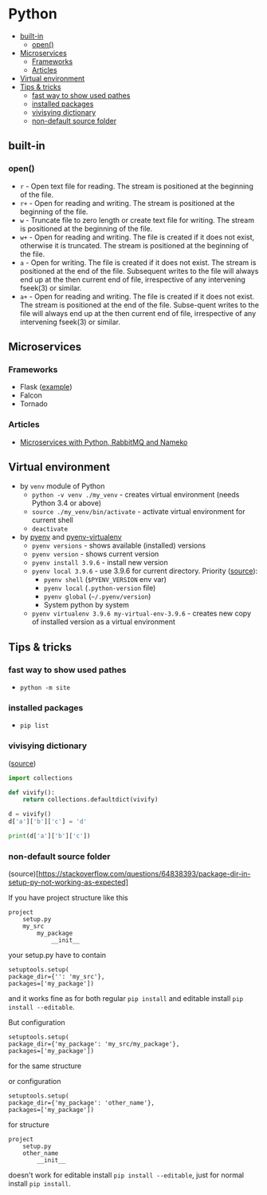 # Python

<!-- MarkdownTOC autolink="true" lowercase="all" uri_encoding="false" -->

- [built-in](#built-in)
    - [open\(\)](#open)
- [Microservices](#microservices)
    - [Frameworks](#frameworks)
    - [Articles](#articles)
- [Virtual environment](#virtual-environment)
- [Tips & tricks](#tips--tricks)
    - [fast way to show used pathes](#fast-way-to-show-used-pathes)
    - [installed packages](#installed-packages)
    - [vivisying dictionary](#vivisying-dictionary)
    - [non-default source folder](#non-default-source-folder)

<!-- /MarkdownTOC -->


## built-in

### open()

- `r` - Open text file for reading. The stream is positioned at the beginning of the file.
- `r+` - Open for reading and writing. The stream is positioned at the beginning of the file.
- `w` - Truncate file to zero length or create text file for writing.
The stream is positioned at the beginning of the file.
- `w+` - Open for reading and writing.
The file is created if it does not exist, otherwise it is truncated.
The stream is positioned at the beginning of the file.
- `a` - Open for writing. The file is created if it does not exist.
The stream is positioned at the end of the file.
Subsequent writes to the file will always end up at the then current end of file,
irrespective of any intervening fseek(3) or similar.
- `a+` - Open for reading and writing.
The file is created if it does not exist.
The stream is positioned at the end of the file.
Subse-quent writes to the file will always end up at the then current end of file,
irrespective of any intervening fseek(3) or similar.



## Microservices

### Frameworks
- Flask ([example](http://eax.me/python-flask/))
- Falcon
- Tornado


### Articles
- [Microservices with Python, RabbitMQ and Nameko](http://brunorocha.org/python/microservices-with-python-rabbitmq-and-nameko.html)


## Virtual environment

- by `venv` module of Python
    - `python -v venv ./my_venv` - creates virtual environment (needs Python 3.4 or above)
    - `source ./my_venv/bin/activate` - activate virtual environment for current shell
    - `deactivate`
- by [pyenv](/it/app/pyenc.md) and [pyenv-virtualenv](https://github.com/pyenv/pyenv-virtualenv)
    - `pyenv versions` - shows available (installed) versions
    - `pyenv version` - shows current version
    - `pyenv install 3.9.6` - install new version
    - `pyenv local 3.9.6` - use 3.9.6 for current directory. 
    Priority ([source](https://realpython.com/intro-to-pyenv/)): 
        - `pyenv shell` (`$PYENV_VERSION` env var)
        - `pyenv local` (`.python-version` file)
        - `pyenv global` (`~/.pyenv/version`)
        - System python by system
    - `pyenv virtualenv 3.9.6 my-virtual-env-3.9.6` - creates new copy of installed version as a virtual environment


## Tips & tricks


### fast way to show used pathes

- `python -m site`


### installed packages

- `pip list`


### vivisying dictionary

([source](http://robb.re/notes/2015-02-09-pyramid-traversal.html))

```python
import collections

def vivify():
    return collections.defaultdict(vivify)

d = vivify()
d['a']['b']['c'] = 'd'

print(d['a']['b']['c'])
```


### non-default source folder

(source)[https://stackoverflow.com/questions/64838393/package-dir-in-setup-py-not-working-as-expected]

If you have project structure like this

```
project
    setup.py
    my_src
        my_package
            __init__
```

your setup.py have to contain

```
setuptools.setup(
package_dir={'': 'my_src'},
packages=['my_package'])
```

and it works fine as for both regular `pip install` and editable install `pip install --editable`.


But configuration 

```
setuptools.setup(
package_dir={'my_package': 'my_src/my_package'},
packages=['my_package'])
```

for the same structure 

or configuration 

```
setuptools.setup(
package_dir={'my_package': 'other_name'},
packages=['my_package'])
```

for structure

```
project
    setup.py
    other_name
        __init__
```

doesn't work for editable install `pip install --editable`, just for normal install `pip install`.

